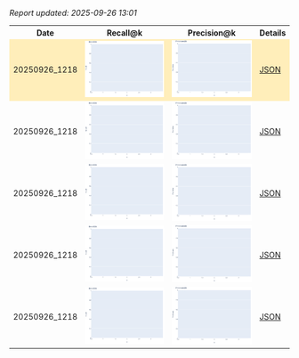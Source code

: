 <table>
<tr><th>Date</th><th>Recall@k</th><th>Precision@k</th><th>Details</th></tr>
<tr style="background-color: #ffeeba;"><td>20250926_1218</td><td><img src="experiments\results\retrieval_eval\imgs\Recall_20250926_1218.svg" width="150"></td><td><img src="experiments\results\retrieval_eval\imgs\Precision_20250926_1218.svg" width="150"></td><td><a href="experiments\results\retrieval_eval\rag_retrieval_eval_results_en_20250926_1218.json">JSON</a></td></tr>
<tr><td>20250926_1218</td><td><img src="experiments\results\retrieval_eval\imgs\Recall_20250926_1218.svg" width="150"></td><td><img src="experiments\results\retrieval_eval\imgs\Precision_20250926_1218.svg" width="150"></td><td><a href="experiments\results\retrieval_eval\rag_retrieval_eval_results_en_20250926_1218.json">JSON</a></td></tr>
<tr><td>20250926_1218</td><td><img src="experiments\results\retrieval_eval\imgs\Recall_20250926_1218.svg" width="150"></td><td><img src="experiments\results\retrieval_eval\imgs\Precision_20250926_1218.svg" width="150"></td><td><a href="experiments\results\retrieval_eval\rag_retrieval_eval_results_en_20250926_1218.json">JSON</a></td></tr>
<tr><td>20250926_1218</td><td><img src="experiments\results\retrieval_eval\imgs\Recall_20250926_1218.svg" width="150"></td><td><img src="experiments\results\retrieval_eval\imgs\Precision_20250926_1218.svg" width="150"></td><td><a href="experiments\results\retrieval_eval\rag_retrieval_eval_results_en_20250926_1218.json">JSON</a></td></tr>
<tr><td>20250926_1218</td><td><img src="experiments\results\retrieval_eval\imgs\Recall_20250926_1218.svg" width="150"></td><td><img src="experiments\results\retrieval_eval\imgs\Precision_20250926_1218.svg" width="150"></td><td><a href="experiments\results\retrieval_eval\rag_retrieval_eval_results_en_20250926_1218.json">JSON</a></td></tr>





_Report updated: 2025-09-26 13:01_
